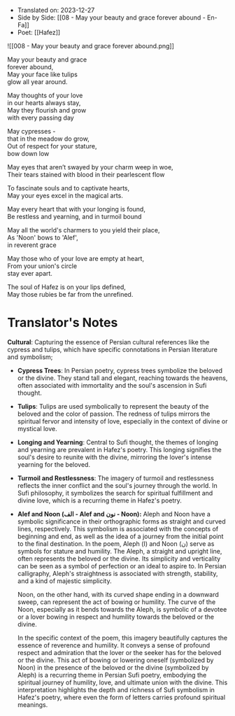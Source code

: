 
- Translated on: 2023-12-27   
- Side by Side: [[08 - May your beauty and grace forever abound - En-Fa]]
- Poet:  [[Hafez]]  

![[008 - May your beauty and grace forever abound.png]]
 
 May your beauty and grace  
 forever abound,    
 May your face like tulips  
 glow all year around.    
 
 May thoughts of your love  
 in our hearts always stay,    
 May they flourish and grow  
 with every passing day    
 
 May cypresses -  
 that in the meadow do grow,    
 Out of respect for your stature,  
 bow down low    
 
 May eyes that aren’t swayed by your charm weep in woe,    
 Their tears stained with blood in their pearlescent flow    
 
 To fascinate souls and to captivate hearts,    
 May your eyes excel in the magical arts.    
 
 May every heart that with your longing is found,    
 Be restless and yearning, and in turmoil bound    
 
 May all the world's charmers to you yield their place,     
 As 'Noon' bows to 'Alef',  
 in reverent grace    
 
 May those who of your love are empty at heart,    
 From your union's circle  
 stay ever apart.    
 
 The soul of Hafez is on your lips defined,    
 May those rubies be far from the unrefined. 


# Translator's Notes

**Cultural**: Capturing the essence of Persian cultural references like the cypress and tulips, which have specific connotations in Persian literature and symbolism;
- **Cypress Trees**: In Persian poetry, cypress trees symbolize the beloved or the divine. They stand tall and elegant, reaching towards the heavens, often associated with immortality and the soul's ascension in Sufi thought.
    
- **Tulips**: Tulips are used symbolically to represent the beauty of the beloved and the color of passion. The redness of tulips mirrors the spiritual fervor and intensity of love, especially in the context of divine or mystical love.
    
- **Longing and Yearning**: Central to Sufi thought, the themes of longing and yearning are prevalent in Hafez's poetry. This longing signifies the soul's desire to reunite with the divine, mirroring the lover's intense yearning for the beloved.
    
- **Turmoil and Restlessness**: The imagery of turmoil and restlessness reflects the inner conflict and the soul's journey through the world. In Sufi philosophy, it symbolizes the search for spiritual fulfillment and divine love, which is a recurring theme in Hafez's poetry.
- **Alef and Noon (الف - Alef and نون - Noon):** Aleph and Noon have a symbolic significance in their orthographic forms as straight and curved lines, respectively. This symbolism is associated with the concepts of beginning and end, as well as the idea of a journey from the initial point to the final destination. In the poem, Aleph (ا) and Noon (ن) serve as symbols for stature and humility. 
	The Aleph, a straight and upright line, often represents the beloved or the divine. Its simplicity and verticality can be seen as a symbol of perfection or an ideal to aspire to. In Persian calligraphy, Aleph's straightness is associated with strength, stability, and a kind of majestic simplicity.

	Noon, on the other hand, with its curved shape ending in a downward sweep, can represent the act of bowing or humility. The curve of the Noon, especially as it bends towards the Aleph, is symbolic of a devotee or a lover bowing in respect and humility towards the beloved or the divine.
	
	In the specific context of the poem, this imagery beautifully captures the essence of reverence and humility. It conveys a sense of profound respect and admiration that the lover or the seeker has for the beloved or the divine. This act of bowing or lowering oneself (symbolized by Noon) in the presence of the beloved or the divine (symbolized by Aleph) is a recurring theme in Persian Sufi poetry, embodying the spiritual journey of humility, love, and ultimate union with the divine. This interpretation highlights the depth and richness of Sufi symbolism in Hafez's poetry, where even the form of letters carries profound spiritual meanings.
